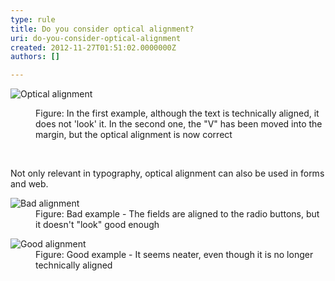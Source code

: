 ```yaml
---
type: rule
title: Do you consider optical alignment?
uri: do-you-consider-optical-alignment
created: 2012-11-27T01:51:02.0000000Z
authors: []

---
```




<span class='intro'> <dl>
   <dl class="ssw15-rteElement-ImageArea">
      <img src="http&#58;//www.ssw.com.au/ssw/Standards/Rules/Images/opticalalignment.jpg" alt="Optical alignment" />
   </dl><dd class="ssw15-rteElement-FigureNormal">Figure&#58; In the first example, although the text is technically aligned, it does not 'look' it. In the second one, the &quot;V&quot; has been moved into the margin, but the optical alignment is now correct</dd></dl> </span>

​<p>Not only relevant in typography, optical alignment can also be used in forms and web.</p>
<dl class="badImage"><dt><img src="http&#58;//www.ssw.com.au/ssw/Standards/Rules/Images/bad_opticalalignment.jpg" alt="Bad alignment" /></dt>
<dd>Figure&#58; Bad example - The fields are aligned to the radio buttons, but it doesn't &quot;look&quot; good enough</dd></dl>
<dl class="goodImage"><dt><img src="http&#58;//www.ssw.com.au/ssw/Standards/Rules/Images/good_opticalalignment.png" alt="Good alignment" /></dt>
<dd>Figure&#58; Good example - It seems neater, even though it is no longer technically aligned</dd></dl>



